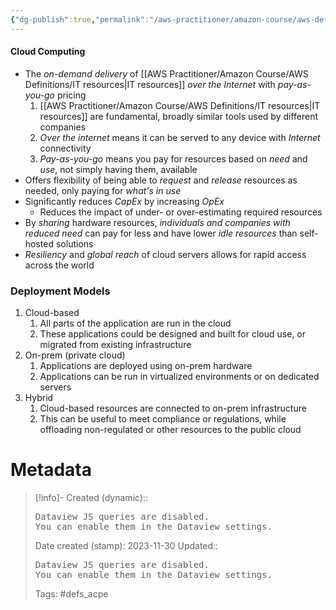 ```yaml
---
{"dg-publish":true,"permalink":"/aws-practitioner/amazon-course/aws-definitions/cloud-computing/","noteIcon":""}
---
```


#### Cloud Computing
- The *on-demand delivery* of [[AWS Practitioner/Amazon Course/AWS Definitions/IT resources\|IT resources]] *over the Internet* with *pay-as-you-go* pricing
	1. [[AWS Practitioner/Amazon Course/AWS Definitions/IT resources\|IT resources]] are fundamental, broadly similar tools used by different companies
	2. *Over the internet* means it can be served to any device with *Internet* connectivity
	3. *Pay-as-you-go* means you pay for resources based on *need* and *use*, not simply having them, available
- Offers flexibility of being able to *request* and *release* resources as needed, only paying for *what's in use*
- Significantly reduces *CapEx* by increasing *OpEx*
	- Reduces the impact of under- or over-estimating required resources
- By *sharing* hardware resources, *individuals and companies with reduced need* can pay for less and have lower *idle resources* than self-hosted solutions
- *Resiliency* and *global reach* of cloud servers allows for rapid access across the world

### Deployment Models
1. Cloud-based
	1. All parts of the application are run in the cloud
	2. These applications could be designed and built for cloud use, or migrated from existing infrastructure
2. On-prem (private cloud)
	1. Applications are deployed using on-prem hardware
	2. Applications can be run in virtualized environments or on dedicated servers
3. Hybrid
	1. Cloud-based resources are connected to on-prem infrastructure
	2. This can be useful to meet compliance or regulations, while offloading non-regulated or other resources to the public cloud







# Metadata

> [!info]- Created (dynamic):: <pre class="dataview dataview-error">Dataview JS queries are disabled. You can enable them in the Dataview settings.</pre>
> Date created (stamp): 2023-11-30
> Updated:: <pre class="dataview dataview-error">Dataview JS queries are disabled. You can enable them in the Dataview settings.</pre>
> Tags: #defs_acpe 